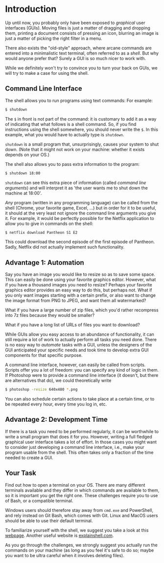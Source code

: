 # Introduction

Up until now, you probably only have been exposed to *graphical* user interfaces (GUIs).
Moving files is just a matter of dragging and dropping them,
printing a document consists of pressing an icon,
blurring an image is just a matter of picking the right filter in a menu.

There also exists the "old-style" approach, where arcane commands are entered into a minimalistic text terminal, often referred to as a *shell*.
But why would anyone prefer that?
Surely a GUI is so much nicer to work with.

While we definitely won't try to convince you to turn your back on GUIs, we will try to make a case for using the shell.

## Command Line Interface

The shell allows you to run programs using text commands:
For example:

```bash
$ shutdown
```

The `$` in front is not part of the command: it is customary to add it as a way of indicating that what follows is a shell command.
So, if you find instructions using the shell somewhere, you should never write the `$`.
In this example, what you would have to actually type is `shutdown`.

`shutdown` is a small program that, unsurprisingly, causes your system to shut down.
(Note that it might not work on your machine: whether it exists depends on your OS.)

The shell also allows you to pass extra information to the program:

```bash
$ shutdown 18:00
```

`shutdown` can see this extra piece of information (called *command line arguments*) and will interpret it as 'the user wants me to shut down the machine at 18:00'.

*Any* program (written in any programming language) can be called from the shell (Chrome, your favorite game, Excel, ...) but in order for it to be useful,
it should at the very least not ignore the command line arguments you give it.
For example, it would be perfectly possible for the Netflix application to allow you to give in commands on the shell:

```bash
$ netflix download Pantheon S1 E2
```

This could download the second episode of the first episode of Pantheon.
Sadly, Netflix did not actually implement such functionality.

## Advantage 1: Automation

Say you have an image you would like to resize so as to save some space.
This can easily be done using your favorite graphics editor.
However, what if you have a thousand images you need to resize?
Perhaps your favorite graphics editor provides an easy way to do this, but perhaps not.
What if you only want images starting with a certain prefix, or also want to change the image format from PNG to JPEG, and want them all watermarked?

What if you have a large number of zip files, which you'd rather recompress into 7z files because they would be smaller?

What if you have a long list of URLs of files you want to download?

While GUIs allow you easy access to an abundance of functionality, it can still require a lot of work to actually perform all tasks you need done.
There is no easy way to *automate* tasks with a GUI, unless the designers of the GUI anticipated your specific needs and took time to develop extra GUI components for that specific purpose.

A command line interface, however, can easily be called from scripts.
Scripts offer you a lot of freedom: you can specify any kind of logic in them.
If Photoshop were to provide a command line interface (it doesn't, but there are alternatives that do), we could theoretically write

```bash
$ photoshop -resize 640x480 *.png
```

You can also schedule certain actions to take place at a certain time, or to be repeated every hour, every time you log in, etc.

## Advantage 2: Development Time

If there is a task you need to be performed regularly, it can be worthwhile to write a small program that does it for you.
However, writing a full fledged graphical user interface takes a lot of effort.
In those cases you might want to consider just developing a command line interface, i.e., make your program usable from the shell.
This often takes only a fraction of the time needed to create a GUI.

## Your Task

Find out how to open a terminal on your OS.
There are many different terminals available and they differ in which commands are available to them, so it is important you get the right one.
These challenges require you to use of Bash, or a compatible terminal.

Windows users should therefore stay away from `cmd.exe` and PowerShell, and rely instead on Git Bash, which comes with Git.
Linux and MacOS users should be able to use their default terminal.

To familiarize yourself with the shell, we suggest you take a look at this [webpage](https://linuxjourney.com/lesson/the-shell).
Another useful website is [explainshell.com](https://explainshell.com/).

As you go through the challenges, we strongly suggest you actually run the commands on your machine (as long as you feel it's safe to do so; maybe you want to be ultra careful when it involves deleting files).
